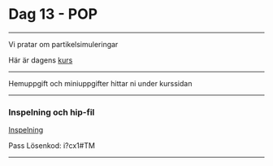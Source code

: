 
# **Dag 13 - POP**
___

Vi pratar om partikelsimuleringar


Här är dagens [kurs](https://github.com/Studio-Konkret/Technical-Direction/tree/main/Kursmoment/119_POP_01)

___
Hemuppgift och miniuppgifter hittar ni under kurssidan

___
### **Inspelning och hip-fil**

[Inspelning](https://us02web.zoom.us/rec/share/GKzem2P7VgwPA14fI4CKhnkm-pK6FYjNh8cNUqqq5eHvhHmhZgN41yh8SxZ9R6D8.RAFQik7kJUCh0xRc)

Pass Lösenkod: i?cx1#TM


___



